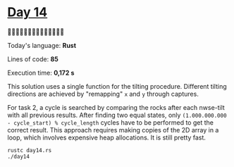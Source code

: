 # [Day 14](https://adventofcode.com/2023/day/14) 
:gift::gift::gift::gift::gift::gift::gift::gift::gift::gift::gift::gift::gift::gift:

Today's language: **Rust**

Lines of code: **85**

Execution time: **0,172 s**

This solution uses a single function for the tilting procedure.
Different tilting directions are achieved by "remapping" `x` and `y` through captures.

For task 2, a cycle is searched by comparing the rocks after each nwse-tilt with all previous results. 
After finding two equal states, only `(1.000.000.000 - cycle_start) % cycle_length` cycles have to be performed to get the correct result.
This approach requires making copies of the 2D array in a loop, which involves expensive heap allocations.
It is still pretty fast.

```shell
rustc day14.rs
./day14
```
<!-- no bruteforce in < 90 lines -->
